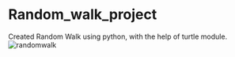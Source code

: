 # Random_walk_project
 Created Random Walk using python, with the help of turtle module.
![randomwalk](https://github.com/Swe-vijay-negi07/Random_walk/assets/111790656/22926e0d-63d9-4e4c-9894-f3f5eae37320)
